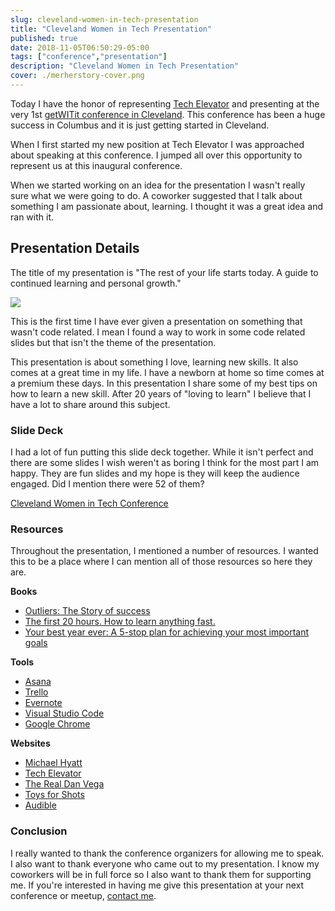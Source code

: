 ```yaml
---
slug: cleveland-women-in-tech-presentation
title: "Cleveland Women in Tech Presentation"
published: true
date: 2018-11-05T06:50:29-05:00
tags: ["conference","presentation"]
description: "Cleveland Women in Tech Presentation"
cover: ./merherstory-cover.png
---
```


Today I have the honor of representing [Tech Elevator](http://www.techelevator.com) and presenting at the very 1st [getWITit conference in Cleveland](https://getwitit.org/agenda-cle/). This conference has been a huge success in Columbus and it is just getting started in Cleveland. 

When I first started my new position at Tech Elevator I was approached about speaking at this conference. I jumped all over this opportunity to represent us at this inaugural conference. 

When we started working on an idea for the presentation I wasn't really sure what we were going to do. A coworker suggested that I talk about something I am passionate about, learning. I thought it was a great idea and ran with it. 

## Presentation Details

The title of my presentation is "The rest of your life starts today. A guide to continued learning and personal growth."

![](./Screen-Shot-2018-11-04-at-9.25.10-PM.png)

This is the first time I have ever given a presentation on something that wasn't code related. I mean I found a way to work in some code related slides but that isn't the theme of the presentation.

This presentation is about something I love, learning new skills. It also comes at a great time in my life. I have a newborn at home so time comes at a premium these days. In this presentation I share some of my best tips on how to learn a new skill. After 20 years of "loving to learn" I believe that I have a lot to share around this subject. 

### Slide Deck

I had a lot of fun putting this slide deck together. While it isn't perfect and there are some slides I wish weren't as boring I think for the most part I am happy. They are fun slides and my hope is they will keep the audience engaged. Did I mention there were 52 of them? 

[Cleveland Women in Tech Conference](./Cleveland-Women-in-Tech-Conference.pdf)

### Resources

Throughout the presentation, I mentioned a number of resources. I wanted this to be a place where I can mention all of those resources so here they are. 

**Books**

*   [Outliers: The Story of success](https://amzn.to/2OqS87U)
*   [The first 20 hours. How to learn anything fast.](https://amzn.to/2FoMx2J)
*   [Your best year ever: A 5-stop plan for achieving your most important goals](https://amzn.to/2OnA7at)

**Tools**

*   [Asana](https://asana.com/)
*   [Trello](https://trello.com/)
*   [Evernote](https://evernote.com/)
*   [Visual Studio Code](https://code.visualstudio.com/)
*   [Google Chrome](https://www.google.com/chrome/)

**Websites**

*   [Michael Hyatt](https://michaelhyatt.com)
*   [Tech Elevator](https://www.techelevator.com/)
*   [The Real Dan Vega](https://therealdanvega.com)
*   [Toys for Shots](http://www.toysforshots.com)
*   [Audible](https://www.audible.com)

### Conclusion

I really wanted to thank the conference organizers for allowing me to speak. I also want to thank everyone who came out to my presentation. I know my coworkers will be in full force so I also want to thank them for supporting me. If you're interested in having me give this presentation at your next conference or meetup, [contact me](https://therealdanvega.com/contact).